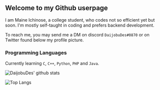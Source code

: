 ## Welcome to my Github userpage

I am Maine Ichinose, a college student, who codes not so efficient yet but soon. I'm mostly self-taught in coding and prefers backend development. 

To reach me, you may send me a DM on discord `DaijobuDes#0870` or on Twitter found below my profile picture.


### Programming Languages

Currently learning `C`, `C++`, `Python`, `PHP` and `Java`.



![DaijobuDes' github stats](https://github-readme-stats.vercel.app/api?username=DaijobuDes)

![Top Langs](https://github-readme-stats.vercel.app/api/top-langs/?username=DaijobuDes&layout=compact&hide=html)
